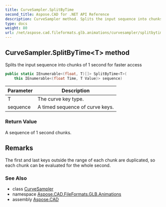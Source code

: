 ```yaml
---
title: CurveSampler.SplitByTime
second_title: Aspose.CAD for .NET API Reference
description: CurveSampler method. Splits the input sequence into chunks of 1 second for faster access
type: docs
weight: 80
url: /net/aspose.cad.fileformats.glb.animations/curvesampler/splitbytime/
---
```

## CurveSampler.SplitByTime&lt;T&gt; method

Splits the input sequence into chunks of 1 second for faster access

```csharp
public static IEnumerable<(float, T)[]> SplitByTime<T>(
    this IEnumerable<(float Time, T Value)> sequence)
```

| Parameter | Description |
| --- | --- |
| T | The curve key type. |
| sequence | A timed sequence of curve keys. |

### Return Value

A sequence of 1 second chunks.

## Remarks

The first and last keys outside the range of each chunk are duplicated, so each chunk can be evaluated for the whole second.

### See Also

* class [CurveSampler](../)
* namespace [Aspose.CAD.FileFormats.GLB.Animations](../../curvesampler/)
* assembly [Aspose.CAD](../../../)


